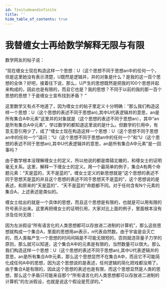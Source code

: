 ```yaml
---
id: finitudeandinfinite
title: ''
hide_table_of_contents: true
---
```


# 我替缠女士再给数学解释无限与有限

数学网友的帖子说：

“现在缠女士现在构造这样一个思想：U（这个思想不同于思想an中的任何一个，但是这里她没有表示清楚，U既然是逻辑并，并的对象是什么？是我的这一百个思想的全体？好吧，接着往下说，那么，U产生的思想既然是把我的100个思想并起来构成的，因此也是有限的，而且它也是？我的思想？不同于以前的我的那一百个思想的思想？于是缠女士宣布找到矛盾？ ”

这里数学又有点不地道了，因为缠女士的帖子里定义十分明确：“那么我们构造这样一个思想：U（这个思想的表述不同于思想an),其中U代表逻辑并的意思，an是所有集合A中元素”这里并的对象就是（这个思想的表述不同于思想an），其中“an是所有集合A中元素”，学过数学的都知道这里说的是什么。但数学的引用中，有意无意引用少了，成了“缠女士现在构造这样一个思想：U（这个思想不同于思想an中的任何一个”请问：“U（这个思想不同于思想an中的任何一个”和“U（这个思想的表述不同于思想an),其中U代表逻辑并的意思，an是所有集合A中元素”是一回事吗？

由于数学根本没理解缠女士的定义，所以他说的都是南辕北辙的，和缠女士的证明毫无关系。这里，解释一下缠女士的定义。用一个最简单的例子，集合A有两个命题元素：“天是蓝的，天不是蓝的”，缠女士定义的新思想就是“这个思想的表述不同于思想天是蓝的并且这个思想的表述不同于思想天不是蓝的”，这个思想说的是表述，和原来的“天是蓝的”、“天不是蓝的”命题都不同。对于任何含有N个元素的集合A，上述表述是类似的。

缠女士给出的就是一个具体的思想，而且这个思想是有限的，也就是可以用有限的符号表示出来。这里再把缠女士的证明引用，大家对比上面的例子，里面根本没有涉及任何无限：

因为左派假设“所有语言化的人类思想都可以存放进二进制的计算机”，那么这些思想就构成一个集合A，里面的思想用an表示，n代表自然数。由于宇宙是会灭亡的，而人类每产生一个思想的时间间隔是不可能无限短的，否则就违背量子力学的原则，那么就可以知道，这个集合A中的元素是有限的，当然数量可以很大。那么我们构造这样一个思想：U（这个思想的表述不同于思想an),其中U代表逻辑并的意思，an是所有集合A中元素，那么这个思想显然不在集合A中，而且它不可能简化成任何A中的思想，因为这个思想说的是表述，任何逻辑的简化把戏都没用了。由于集合A是有限的，因此这个思想的表述也是有限，而这个思想显然是人类的思想，那么这个矛盾只可能来自那个“所有语言化的人类思想都可以存放进二进制的计算机”的左派假设，也就是说这个假设是荒谬的。”